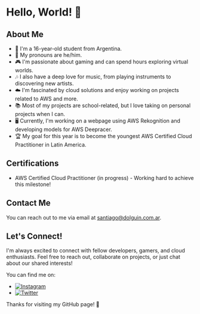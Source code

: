 # Hello, World! 👋

## About Me
- 👦 I'm a 16-year-old student from Argentina.
- 🌈 My pronouns are he/him.
- 🎮 I'm passionate about gaming and can spend hours exploring virtual worlds.
- 🎶 I also have a deep love for music, from playing instruments to discovering new artists.
- ☁️ I'm fascinated by cloud solutions and enjoy working on projects related to AWS and more.
- 📚 Most of my projects are school-related, but I love taking on personal projects when I can.
- 🖥️ Currently, I'm working on a webpage using AWS Rekognition and developing models for AWS Deepracer.
- 🏆 My goal for this year is to become the youngest AWS Certified Cloud Practitioner in Latin America.

## Certifications
- AWS Certified Cloud Practitioner (in progress) - Working hard to achieve this milestone!

## Contact Me
You can reach out to me via email at [santiago@dolguin.com.ar](mailto:santiago@dolguin.com.ar).

## Let's Connect!
I'm always excited to connect with fellow developers, gamers, and cloud enthusiasts. Feel free to reach out, collaborate on projects, or just chat about our shared interests!

You can find me on:
- [![Instagram](https://img.shields.io/badge/Instagram-%40SoupMaf1a)](https://www.instagram.com/SoupMaf1a)
- [![Twitter](https://img.shields.io/badge/Twitter-%40SoupMafia)](https://twitter.com/SoupMafia)

Thanks for visiting my GitHub page! 🚀
